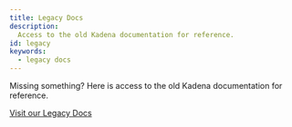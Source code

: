 ```yaml
---
title: Legacy Docs
description:
  Access to the old Kadena documentation for reference.
id: legacy
keywords:
  - legacy docs
---
```


Missing something? Here is access to the old Kadena documentation for reference.

[Visit our Legacy Docs](https://alpha-docs-fp4romh7i-kadena-js.vercel.app)